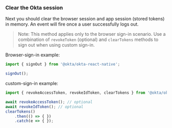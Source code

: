 ### Clear the Okta session


Next you should clear the browser session and app session (stored tokens) in memory. An event will fire once a user successfully logs out.


> Note: This method applies only to the browser sign-in scenario. Use a combination of `revokeToken` (optional) and `clearTokens` methods to sign out when using custom sign-in.

Browser-sign-in example:

```javascript
import { signOut } from '@okta/okta-react-native';

signOut();
```

custom-sign-in example:

```javascript
import { revokeAccessToken, revokeIdToken, clearTokens } from '@okta/okta-react-native';

await revokeAccessToken(); // optional
await revokeIdToken(); // optional
clearTokens()
    .then(() => { })
    .catch(e => { });
```
